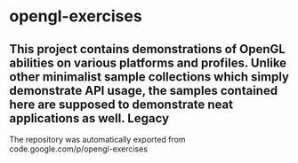 # opengl-exercises
This project contains demonstrations of OpenGL abilities on various platforms and profiles. Unlike other minimalist sample collections which simply demonstrate API usage, the samples contained here are supposed to demonstrate neat applications as well.
Legacy
------
The repository was automatically exported from code.google.com/p/opengl-exercises
